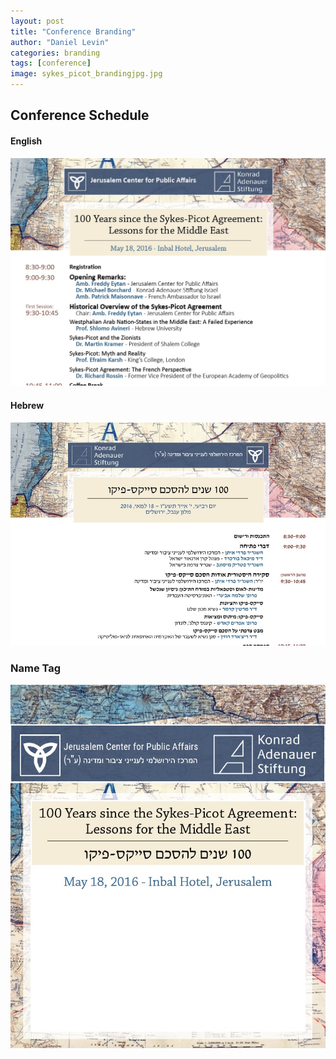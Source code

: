 ```yaml
---
layout: post
title: "Conference Branding"
author: "Daniel Levin"
categories: branding
tags: [conference]
image: sykes_picot_brandingjpg.jpg
---
```


## Conference Schedule

#### English
![English](./assets/img/sykes_picot_eng_schd.jpg)

#### Hebrew
![Hebrew](./assets/img/sykes_picot_heb_schd.jpg)

### Name Tag
![Name Tag](./assets/img/sykes_picot_tag.jpg)